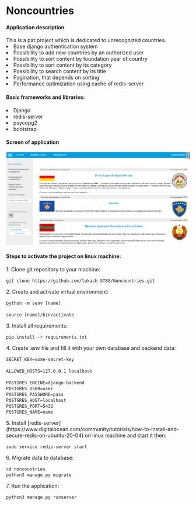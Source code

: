 <h1>Noncountries</h1>

<h4> Application description</h4>
This is a pat project which is dedicated to unrecognized countries. 


<li>Base django authentication system</li>
<li>Possibility to add new countries by an authorized user
<li>Possibility to sort content by foundation year of country
<li>Possibility to sort content by its category
<li>Possibility to search content by its title
<li>Pagination, that depends on sorting
<li>Performance optimization using cache of redis-server

<ui><h4>Basic frameworks and libraries:</h4></ui>
<li> Django
<li> redis-server
<li> psycopg2
<li> bootstrap


<h4>Screen of application</h4>

![Alt text](Screenshot_of_app.png)


<h4>Steps to activate the project on linux machine:</h4>
<p> 1. Clone git repository to your machine:</p>

```
git clone https://github.com/lukash-ST88/Noncountries.git
```

<p> 2. Create and activate virtual environment: </p>

```
python -m venv [name]

source [name]/bin/activate
```
<p>3. Install all requirements: </p>

```
pip install -r requirements.txt 
```
<p> 4. Create .env file and fill it with your own database and backend data: </p>

```
SECRET_KEY=some-secret-key

ALLOWED_HOSTS=127.0.0.1 localhost

POSTGRES_ENGINE=django-backend
POSTGRES_USER=user
POSTGRES_PASSWORD=pass
POSTGRES_HOST=localhost
POSTGRES_PORT=5432
POSTGRES_NAME=name
```

<p>5. Install [redis-server](https://www.digitalocean.com/community/tutorials/how-to-install-and-secure-redis-on-ubuntu-20-04) on linux machine and start it then:</p>
 
```
sudo service redis-server start
```
<p> 6. Migrate data to database:</p>

```
cd noncountries
python3 manage.py migrate
```

<p> 7. Run the application: </p>

```
python3 manage.py runserver
```
